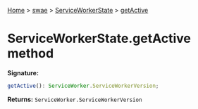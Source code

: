 [Home](./index) &gt; [swae](./swae.md) &gt; [ServiceWorkerState](./swae.serviceworkerstate.md) &gt; [getActive](./swae.serviceworkerstate.getactive.md)

# ServiceWorkerState.getActive method


**Signature:**
```javascript
getActive(): ServiceWorker.ServiceWorkerVersion;
```
**Returns:** `ServiceWorker.ServiceWorkerVersion`

